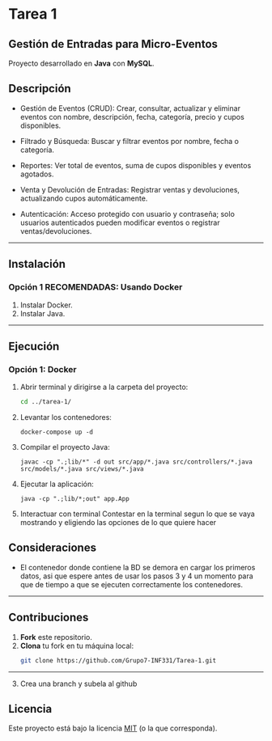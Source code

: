# Tarea 1

## Gestión de Entradas para Micro-Eventos

Proyecto desarrollado en **Java** con **MySQL**.

## Descripción

- Gestión de Eventos (CRUD): Crear, consultar, actualizar y eliminar eventos con nombre, descripción, fecha, categoría, precio y cupos disponibles.

- Filtrado y Búsqueda: Buscar y filtrar eventos por nombre, fecha o categoría.

- Reportes: Ver total de eventos, suma de cupos disponibles y eventos agotados.

- Venta y Devolución de Entradas: Registrar ventas y devoluciones, actualizando cupos automáticamente.

- Autenticación: Acceso protegido con usuario y contraseña; solo usuarios autenticados pueden modificar eventos o registrar ventas/devoluciones.


---

##  Instalación

### Opción 1 RECOMENDADAS: Usando Docker

1. Instalar Docker.  
2. Instalar Java.  

---


##  Ejecución

### Opción 1: Docker

1. Abrir terminal y dirigirse a la carpeta del proyecto:
    ```bash
    cd ../tarea-1/
    ```
2. Levantar los contenedores:
    ```
    docker-compose up -d
    ```
3. Compilar el proyecto Java:
    ```
    javac -cp ".;lib/*" -d out src/app/*.java src/controllers/*.java src/models/*.java src/views/*.java
    ```
4. Ejecutar la aplicación:
    ```
    java -cp ".;lib/*;out" app.App
    ```
5. Interactuar con terminal
  Contestar en la terminal segun lo que se vaya mostrando y eligiendo las opciones de lo que quiere hacer

## Consideraciones

- El contenedor donde contiene la BD se demora en cargar los primeros datos, asi que espere antes de usar los pasos 3 y 4 un momento para que de tiempo a que se ejecuten correctamente los contenedores.

---


## Contribuciones


1. **Fork** este repositorio.  
2. **Clona** tu fork en tu máquina local:  
   ```bash
   git clone https://github.com/Grupo7-INF331/Tarea-1.git
---

3. Crea una branch y subela al github
   
## Licencia


Este proyecto está bajo la licencia [MIT](LICENSE) (o la que corresponda).
